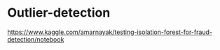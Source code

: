 # Outlier-detection

https://www.kaggle.com/amarnayak/testing-isolation-forest-for-fraud-detection/notebook
